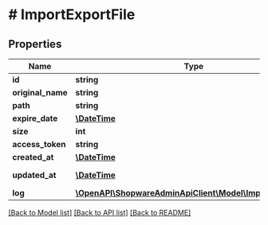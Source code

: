 # # ImportExportFile

## Properties

Name | Type | Description | Notes
------------ | ------------- | ------------- | -------------
**id** | **string** |  | [optional]
**original_name** | **string** |  |
**path** | **string** |  |
**expire_date** | [**\DateTime**](\DateTime.md) |  |
**size** | **int** |  | [optional]
**access_token** | **string** |  | [optional]
**created_at** | [**\DateTime**](\DateTime.md) |  | [readonly]
**updated_at** | [**\DateTime**](\DateTime.md) |  | [optional] [readonly]
**log** | [**\OpenAPI\ShopwareAdminApiClient\Model\ImportExportLog**](ImportExportLog.md) |  | [optional]

[[Back to Model list]](../../README.md#models) [[Back to API list]](../../README.md#endpoints) [[Back to README]](../../README.md)
